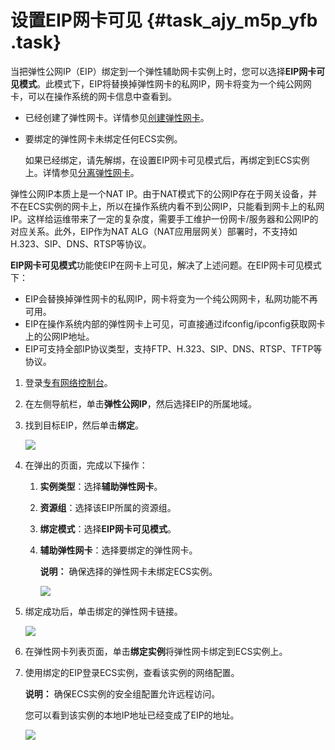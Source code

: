 # 设置EIP网卡可见 {#task_ajy_m5p_yfb .task}

当把弹性公网IP（EIP）绑定到一个弹性辅助网卡实例上时，您可以选择**EIP网卡可见模式**。此模式下，EIP将替换掉弹性网卡的私网IP，网卡将变为一个纯公网网卡，可以在操作系统的网卡信息中查看到。

-   已经创建了弹性网卡。详情参见[创建弹性网卡](../../../../../intl.zh-CN/网络/弹性网卡/创建弹性网卡.md#)。

-   要绑定的弹性网卡未绑定任何ECS实例。

    如果已经绑定，请先解绑，在设置EIP网卡可见模式后，再绑定到ECS实例上。详情参见[分离弹性网卡](../../../../../intl.zh-CN/网络/弹性网卡/分离弹性网卡.md#)。


弹性公网IP本质上是一个NAT IP。由于NAT模式下的公网IP存在于网关设备，并不在ECS实例的网卡上，所以在操作系统内看不到公网IP，只能看到网卡上的私网IP。这样给运维带来了一定的复杂度，需要手工维护一份网卡/服务器和公网IP的对应关系。此外，EIP作为NAT ALG（NAT应用层网关）部署时，不支持如H.323、SIP、DNS、RTSP等协议。

**EIP网卡可见模式**功能使EIP在网卡上可见，解决了上述问题。在EIP网卡可见模式下：

-   EIP会替换掉弹性网卡的私网IP，网卡将变为一个纯公网网卡，私网功能不再可用。
-   EIP在操作系统内部的弹性网卡上可见，可直接通过ifconfig/ipconfig获取网卡上的公网IP地址。
-   EIP可支持全部IP协议类型，支持FTP、H.323、SIP、DNS、RTSP、TFTP等协议。

1.  登录[专有网络控制台](https://vpcnext.console.aliyun.com)。 
2.  在左侧导航栏，单击**弹性公网IP**，然后选择EIP的所属地域。 
3.  找到目标EIP，然后单击**绑定**。 

    ![](http://static-aliyun-doc.oss-cn-hangzhou.aliyuncs.com/assets/img/65386/155480245733373_zh-CN.png)

4.  在弹出的页面，完成以下操作： 
    1.  **实例类型**：选择**辅助弹性网卡**。 
    2.  **资源组**：选择该EIP所属的资源组。 
    3.  **绑定模式**：选择**EIP网卡可见模式**。 
    4.  **辅助弹性网卡**：选择要绑定的弹性网卡。 

        **说明：** 确保选择的弹性网卡未绑定ECS实例。

        ![](http://static-aliyun-doc.oss-cn-hangzhou.aliyuncs.com/assets/img/65386/155480245733380_zh-CN.png)

5.  绑定成功后，单击绑定的弹性网卡链接。 

    ![](http://static-aliyun-doc.oss-cn-hangzhou.aliyuncs.com/assets/img/65386/155480245833382_zh-CN.png)

6.  在弹性网卡列表页面，单击**绑定实例**将弹性网卡绑定到ECS实例上。 
7.  使用绑定的EIP登录ECS实例，查看该实例的网络配置。 

    **说明：** 确保ECS实例的安全组配置允许远程访问。

    您可以看到该实例的本地IP地址已经变成了EIP的地址。

    ![](http://static-aliyun-doc.oss-cn-hangzhou.aliyuncs.com/assets/img/65386/155480245933443_zh-CN.png)



